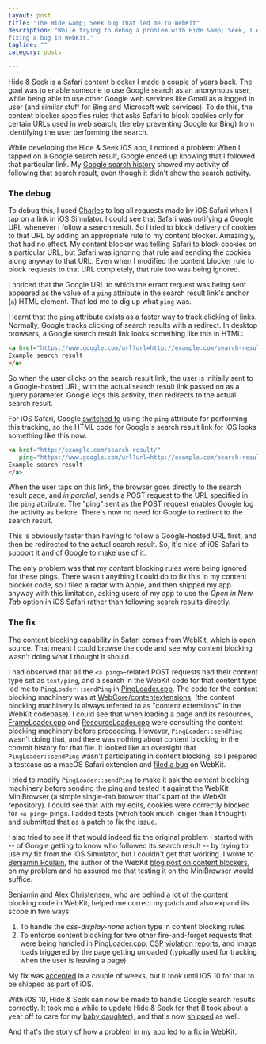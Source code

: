 ```yaml
---
layout: post
title: "The Hide &amp; Seek bug that led me to WebKit"
description: "While trying to debug a problem with Hide &amp; Seek, I ended up
fixing a bug in WebKit."
tagline: ""
category: posts

---
```


[Hide & Seek](/hideandseek/) is a Safari content blocker I made a couple
of years back.  The goal was to enable someone to use Google search as
an anonymous user, while being able to use other Google web services
like Gmail as a logged in user (and similar stuff for Bing and Microsoft
web services). To do this, the content blocker specifies rules that asks
Safari to block cookies only for certain URLs used in web search,
thereby preventing Google (or Bing) from identifying the user performing
the search.

While developing the Hide & Seek iOS app, I noticed a problem: When I
tapped on a Google search result, Google ended up knowing that I
followed that particular link. My [Google search
history](http://history.google.com/) showed my activity of following
that search result, even though it didn't show the search activity.

### The debug

To debug this, I used [Charles](https://www.charlesproxy.com/) to log
all requests made by iOS Safari when I tap on a link in iOS Simulator. I
could see that Safari was notifying a Google URL whenever I follow a
search result. So I tried to block delivery of cookies to that URL by
adding an appropriate rule to my content blocker. Amazingly, that had no
effect. My content blocker was telling Safari to block cookies on a
particular URL, but Safari was ignoring that rule and sending the
cookies along anyway to that URL. Even when I modified the content
blocker rule to block requests to that URL completely, that rule too
was being ignored.

I noticed that the Google URL to which the errant request was being
sent appeared as the value of a `ping` attribute in the search result
link's anchor (`a`) HTML element. That led me to dig up what `ping` was.

I learnt that the `ping` attribute exists as a faster way to track clicking of
links. Normally, Google tracks clicking of search results with a redirect. In
desktop browsers, a Google search result link looks something like this
in HTML:

~~~html
<a href="https://www.google.com/url?url=http://example.com/search-result/">
Example search result
</a>
~~~

So when the user clicks on the search result link, the user is initially
sent to a Google-hosted URL, with the actual search result link passed
on as a query parameter. Google logs this activity, then redirects to
the actual search result.

For iOS Safari, Google [switched to][ilya] using the `ping` attribute
for performing this tracking, so the HTML code for Google's search
result link for iOS looks something like this now:

[ilya]: https://plus.google.com/+IlyaGrigorik/posts/fPJNzUf76Nx

~~~html
<a href="http://example.com/search-result/"
   ping="https://www.google.com/url?url=http://example.com/search-result/">
Example search result
</a>
~~~

When the user taps on this link, the browser goes directly to the search
result page, and _in parallel_, sends a POST request to the URL
specified in the `ping` attribute. The "ping" sent as the POST request
enables Google log the activity as before. There's now no need for
Google to redirect to the search result.

This is obviously faster than having to follow a Google-hosted URL
first, and then be redirected to the actual search result. So, it's nice
of iOS Safari to support it and of Google to make use of it.

The only problem was that my content blocking rules were being ignored
for these pings. There wasn't anything I could do
to fix this in my content blocker code, so I filed a radar with Apple,
and then shipped my app anyway with this limitation, asking users of my
app to use the _Open in New Tab_ option in iOS Safari rather than
following search results directly.

### The fix

The content blocking capability in Safari comes from WebKit, which is
open source. That meant I could browse the code and see why content
blocking wasn't doing what I thought it should.

I had observed that all the `<a ping>`-related POST requests had their
content type set as `text/ping`, and a search in the WebKit code for
that content type led me to `PingLoader::sendPing` in
[PingLoader.cpp](https://trac.webkit.org/browser/webkit/trunk/Source/WebCore/loader/PingLoader.cpp?rev=186663#L72).
The code for the content blocking machinery was at
[WebCore/contentextensions](https://trac.webkit.org/browser/webkit/trunk/Source/WebCore/contentextensions?rev=186663),
(the content blocking machinery is always referred to as "content
extensions" in the WebKit codebase).
I could see that when loading a
page and its resources,
[FrameLoader.cpp](https://trac.webkit.org/browser/webkit/trunk/Source/WebCore/loader/FrameLoader.cpp?rev=186663#L2706)
and
[ResourceLoader.cpp](https://trac.webkit.org/browser/webkit/trunk/Source/WebCore/loader/ResourceLoader.cpp?rev=186663#L313)
were consulting the content blocking machinery before proceeding.
However, `PingLoader::sendPing` wasn't doing that, and there was nothing
about content blocking in the commit history for that file. It looked
like an oversight that `PingLoader::sendPing` wasn't participating in
content blocking, so I prepared a testcase as a macOS Safari
extension and [filed a
bug](https://bugs.webkit.org/show_bug.cgi?id=149873) on WebKit.

I tried to modify `PingLoader::sendPing` to make it ask the content
blocking machinery before sending the ping and tested it against the
WebKit MiniBrowser (a simple single-tab browser that's part of the
WebKit repository). I could see that with my edits, cookies were
correctly blocked for `<a ping>` pings. I added tests (which took much
longer than I thought) and submitted that as a patch to fix the issue.

I also tried to see if that would indeed fix the original problem I
started with -- of Google getting to know who followed its search
result -- by trying to use my fix from the iOS Simulator, but I couldn't get
that working. I wrote to [Benjamin Poulain][ben], the author of the
WebKit [blog post on content blockers][webkitblogpost], on my problem
and he assured me that testing it on the MiniBrowser would suffice.

[webkitblogpost]: https://www.webkit.org/blog/3476/content-blockers-first-look/

Benjamin and [Alex Christensen][alex], who are behind
a lot of the content blocking code in WebKit, helped me correct my patch
and also expand its scope in two ways:

 1. To handle the _css-display-none_ action type in content blocking
    rules
 2. To enforce content blocking for two other fire-and-forget requests
    that were being handled in PingLoader.cpp: [CSP violation reports],
    and image loads triggered by the page getting unloaded (typically
    used for tracking when the user is leaving a page)

[CSP violation reports]: https://en.wikipedia.org/wiki/Content_Security_Policy#Reporting

My fix was
[accepted](https://twitter.com/awfulben/status/655122309066326016) in a
couple of weeks, but it took until iOS 10 for that to be shipped as part
of iOS.

With iOS 10, Hide & Seek can now be made to handle Google search results
correctly. It took me a while to update Hide & Seek for that (I took
about a year off to care for my [baby daughter]), and that's now
[shipped](https://twitter.com/hidenseekapp/status/843275223243743233) as
well.

And that's the story of how a problem in my app led to a fix in WebKit.

[ben]: https://twitter.com/awfulben
[alex]: https://twitter.com/alexfchr
[baby daughter]: https://twitter.com/roopeshchander/status/723829435737100288
